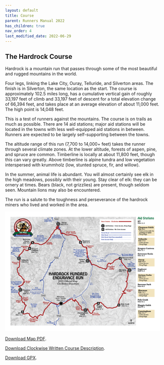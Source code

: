 ```yaml
---
layout: default
title: Course
parent: Runners Manual 2022
has_children: true
nav_order: 4
last_modified_date: 2022-06-29
---
```

## The Hardrock Course

Hardrock is a mountain run that passes through some of the most beautiful and rugged mountains in the world.

Four legs, linking the Lake City, Ouray, Telluride, and Silverton areas. The finish is in Silverton, the same location as the start. The course is approximately 102.5 miles long, has a cumulative vertical gain of roughly 33,197 feet of climb and 33,197 feet of descent for a total elevation change of 66,394 feet, and takes place at an average elevation of about 11,000 feet. The high point is 14,048 feet.

This is a test of runners against the mountains. The course is on trails as much as possible. There are 14 aid stations; major aid stations will be located in the towns with less well-equipped aid stations in between. Runners are expected to be largely self-supporting between the towns.

The altitude range of this run (7,700 to 14,000+ feet) takes the runner through several climate zones. At the lower altitude, forests of aspen, pine, and spruce are common. Timberline is locally at about 11,800 feet, though this can vary greatly. Above timberline is alpine tundra and low vegetation interspersed with krummholz (low, stunted spruce, fir, and willow).

In the summer, animal life is abundant. You will almost certainly see elk in the high meadows, possibly with their young. Stay clear of elk: they can be ornery at times. Bears (black, not grizzlies) are present, though seldom seen. Mountain lions may also be encountered.

The run is a salute to the toughness and perseverance of the hardrock miners who lived and worked in the area.

<img src="/assets/images/HR100-2022-CW-Map-Sidebar.png">

<p><a href="https://www.hardrock100.com/files/course/HR100-2022-CW-Map.pdf">Download Map PDF</a>.</p>
<p><a href="https://www.hardrock100.com/files/course/HR100-2022-CW-Course-Description.pdf">Download Clockwise Written Course Description</a>.</p>
<p><a href="https://www.hardrock100.com/files/course/HR100-Course-Clockwise.gpx">Download GPX</a>.</p>
